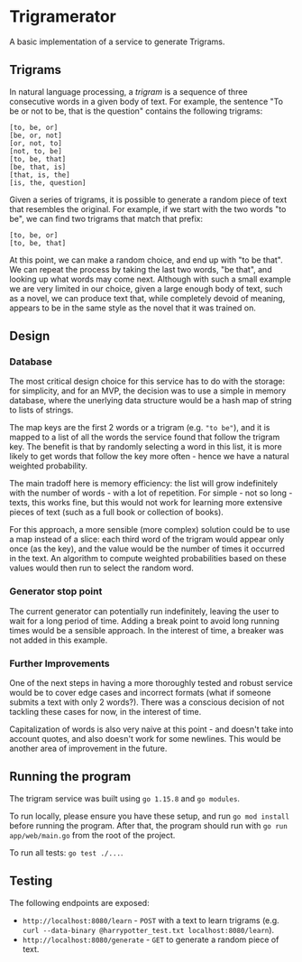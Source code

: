 # Trigramerator

A basic implementation of a service to generate Trigrams.

## Trigrams

In natural language processing, a _trigram_ is a sequence of three consecutive words in a given body of text. For example, the sentence "To be or not to be, that is the question" contains the following trigrams:

```
[to, be, or]
[be, or, not]
[or, not, to]
[not, to, be]
[to, be, that]
[be, that, is]
[that, is, the]
[is, the, question]
```

Given a series of trigrams, it is possible to generate a random piece of text that resembles the original. For example, if we start with the two words "to be", we can find two trigrams that match that prefix:

```
[to, be, or]
[to, be, that]
```

At this point, we can make a random choice, and end up with "to be that". We can repeat the process by taking the last two words, "be that", and looking up what words may come next. Although with such a small example we are very limited in our choice, given a large enough body of text, such as a novel, we can produce text that, while completely devoid of meaning, appears to be in the same style as the novel that it was trained on.

## Design

### Database

The most critical design choice for this service has to do with the storage: for simplicity, and for an MVP, the decision was to use a simple in memory database, where the unerlying data 
structure would be a hash map of string to lists of strings. 

The map keys are the first 2 words or a trigram (e.g. `"to be"`), and it is mapped to a list of all the words the service found that follow the trigram key. The benefit is that by randomly selecting a word in this list, it is more likely to get words that follow the key more often - hence we have a natural weighted probability.

The main tradoff here is memory efficiency: the list will grow indefinitely with the number of words - with a lot of repetition. For simple - not so long - texts, this works fine, but this would not work for learning more extensive pieces of text (such as a full book or collection of books).

For this approach, a more sensible (more complex) solution could be to use a map instead of a slice: each third word of the trigram would appear only once (as the key), and the value would be the number of times it occurred in the text. An algorithm to compute weighted probabilities based on these values would then run to select the random word.

### Generator stop point

The current generator can potentially run indefinitely, leaving the user to wait for a long period of time. Adding a break point to avoid long running times would be a sensible approach. In the 
interest of time, a breaker was not added in this example.

### Further Improvements


One of the next steps in having a more thoroughly tested and robust service would be to cover edge cases and incorrect formats (what if someone submits a text with only 2 words?). There was a conscious decision of not tackling these cases for now, in the interest of time.

Capitalization of words is also very naive at this point - and doesn't take into account quotes, and also doesn't work for some newlines. This would be another area of improvement in the future.

## Running the program

The trigram service was built using `go 1.15.8` and `go modules`.

To run locally, please ensure you have these setup, and run `go mod install` before running the program. After that, the program should run with `go run app/web/main.go` from the root of the project.

To run all tests: `go test ./...`.

## Testing

The following endpoints are exposed:

* `http://localhost:8080/learn` - `POST` with a text to learn trigrams (e.g. `curl --data-binary @harrypotter_test.txt localhost:8080/learn`).
* `http://localhost:8080/generate` - `GET` to generate a random piece of text.